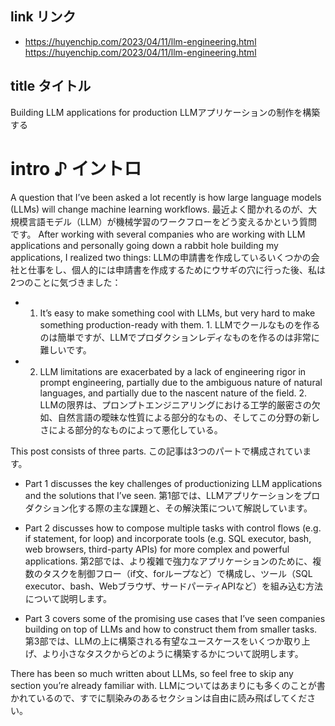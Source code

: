 ## link リンク

- https://huyenchip.com/2023/04/11/llm-engineering.html https://huyenchip.com/2023/04/11/llm-engineering.html

## title タイトル

Building LLM applications for production
LLMアプリケーションの制作を構築する

# intro ♪ イントロ

A question that I’ve been asked a lot recently is how large language models (LLMs) will change machine learning workflows.
最近よく聞かれるのが、大規模言語モデル（LLM）が機械学習のワークフローをどう変えるかという質問です。
After working with several companies who are working with LLM applications and personally going down a rabbit hole building my applications, I realized two things:
LLMの申請書を作成しているいくつかの会社と仕事をし、個人的には申請書を作成するためにウサギの穴に行った後、私は2つのことに気づきました：

- 1. It’s easy to make something cool with LLMs, but very hard to make something production-ready with them. 1. LLMでクールなものを作るのは簡単ですが、LLMでプロダクションレディなものを作るのは非常に難しいです。

- 2. LLM limitations are exacerbated by a lack of engineering rigor in prompt engineering, partially due to the ambiguous nature of natural languages, and partially due to the nascent nature of the field. 2. LLMの限界は、プロンプトエンジニアリングにおける工学的厳密さの欠如、自然言語の曖昧な性質による部分的なもの、そしてこの分野の新しさによる部分的なものによって悪化している。

This post consists of three parts.
この記事は3つのパートで構成されています。

- Part 1 discusses the key challenges of productionizing LLM applications and the solutions that I’ve seen. 第1部では、LLMアプリケーションをプロダクション化する際の主な課題と、その解決策について解説しています。

- Part 2 discusses how to compose multiple tasks with control flows (e.g. if statement, for loop) and incorporate tools (e.g. SQL executor, bash, web browsers, third-party APIs) for more complex and powerful applications. 第2部では、より複雑で強力なアプリケーションのために、複数のタスクを制御フロー（if文、forループなど）で構成し、ツール（SQL executor、bash、Webブラウザ、サードパーティAPIなど）を組み込む方法について説明します。

- Part 3 covers some of the promising use cases that I’ve seen companies building on top of LLMs and how to construct them from smaller tasks. 第3部では、LLMの上に構築される有望なユースケースをいくつか取り上げ、より小さなタスクからどのように構築するかについて説明します。

There has been so much written about LLMs, so feel free to skip any section you’re already familiar with.
LLMについてはあまりにも多くのことが書かれているので、すでに馴染みのあるセクションは自由に読み飛ばしてください。